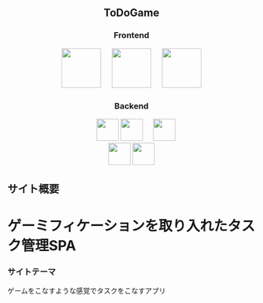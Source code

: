 <h2 align="center">ToDoGame</h2>
<h3 align="center">Frontend</h3>
<p align="center">
  <a href="https://jp.vuejs.org/index.html"><img src="https://user-images.githubusercontent.com/39142850/71645835-a98d4580-2d21-11ea-9693-348d12101bb4.png" width="80px;" /></a>
  <a>　</a>
  <a href="https://ja.nuxtjs.org/guide/"><img src="https://user-images.githubusercontent.com/59280290/80292478-f645d200-8791-11ea-9a0b-57ec5a7ec487.png" height="80px;" /></a>
<a>　</a>
    <a href="https://firebase.google.com/"><img src="https://user-images.githubusercontent.com/59280290/80302028-90356b00-87e2-11ea-854c-c234307f3299.png" height="80px;" /></a></p>
<h3 align="center">Backend</h3>
<p align="center">
<a>　</a>
  <a href="https://aws.amazon.com/jp/?nc2=h_lg"
        ><img
          src="https://user-images.githubusercontent.com/59280290/80302130-2ec1cc00-87e3-11ea-813c-dcdb51a02af5.png"
          height="45px;"
      /></a>
  <a href="https://rubyonrails.org/"><img src="https://user-images.githubusercontent.com/59280290/80292396-7a4b8a00-8791-11ea-8d8a-effea8a1f485.png" height="45px;" /></a>
  <a>　</a>
  <a href="https://www.mysql.com/jp/"><img src="https://user-images.githubusercontent.com/59280290/80302176-6cbef000-87e3-11ea-9643-1f4b446dfaa8.png" height="45px;" /></a>
  <br>
  <a href="https://www.docker.com/"><img src="https://user-images.githubusercontent.com/60289223/95645928-7ffa1980-0afe-11eb-8207-618424900c10.png" height="45px;" /></a>
  <a href="https://circleci.com/"><img src="https://user-images.githubusercontent.com/60289223/96357472-4301d880-1137-11eb-9839-7ede9f291b7f.png" height="45px;" /></a>

## サイト概要
<h1>ゲーミフィケーションを取り入れたタスク管理SPA</h1>

### サイトテーマ
<p>ゲームをこなすような感覚でタスクをこなすアプリ<p>


